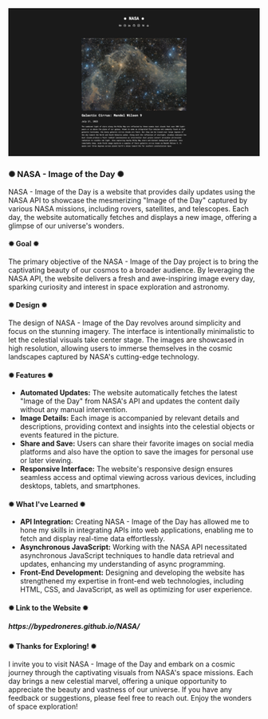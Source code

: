 <div class="image-container">
  <img class="CoverImagee" src="PROJECT COVER.png" alt="Cover">
</div>
          
<h3>✺ NASA - Image of the Day ✺</h3>

NASA - Image of the Day is a website that provides daily updates using the NASA API to showcase the mesmerizing "Image of the Day" captured by various NASA missions, including rovers, satellites, and telescopes. Each day, the website automatically fetches and displays a new image, offering a glimpse of our universe's wonders.

<h4>✹ Goal ✹</h4>

The primary objective of the NASA - Image of the Day project is to bring the captivating beauty of our cosmos to a broader audience. By leveraging the NASA API, the website delivers a fresh and awe-inspiring image every day, sparking curiosity and interest in space exploration and astronomy.

<h4>✹ Design ✹</h4>

The design of NASA - Image of the Day revolves around simplicity and focus on the stunning imagery. The interface is intentionally minimalistic to let the celestial visuals take center stage. The images are showcased in high resolution, allowing users to immerse themselves in the cosmic landscapes captured by NASA's cutting-edge technology.

<h4>✹ Features ✹</h4>

* <b>Automated Updates:</b> The website automatically fetches the latest "Image of the Day" from NASA's API and updates the content daily without any manual intervention.
* <b>Image Details:</b> Each image is accompanied by relevant details and descriptions, providing context and insights into the celestial objects or events featured in the picture.
* <b>Share and Save:</b> Users can share their favorite images on social media platforms and also have the option to save the images for personal use or later viewing.
* <b>Responsive Interface:</b> The website's responsive design ensures seamless access and optimal viewing across various devices, including desktops, tablets, and smartphones.

<h4>✹ What I've Learned ✹</h4>

* <b>API Integration:</b> Creating NASA - Image of the Day has allowed me to hone my skills in integrating APIs into web applications, enabling me to fetch and display real-time data effortlessly.
* <b>Asynchronous JavaScript:</b> Working with the NASA API necessitated asynchronous JavaScript techniques to handle data retrieval and updates, enhancing my understanding of async programming.
* <b>Front-End Development:</b> Designing and developing the website has strengthened my expertise in front-end web technologies, including HTML, CSS, and JavaScript, as well as optimizing for user experience.

<h4>✹ Link to the Website ✹</h4>

<h5>https://bypedroneres.github.io/NASA/</h5>

<h4>✹ Thanks for Exploring! ✹</h4>

I invite you to visit NASA - Image of the Day and embark on a cosmic journey through the captivating visuals from NASA's space missions. Each day brings a new celestial marvel, offering a unique opportunity to appreciate the beauty and vastness of our universe. If you have any feedback or suggestions, please feel free to reach out. Enjoy the wonders of space exploration!
